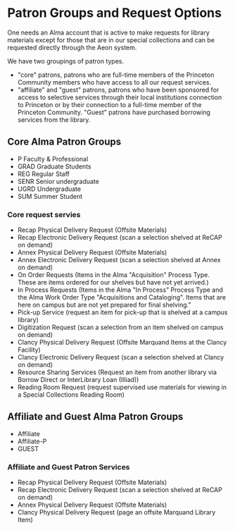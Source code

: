 # Patron Groups and Request Options

One needs an Alma account that is active to make requests for library materials except for those that are in our special collections and can be requested directly through the Aeon system. 

We have two groupings of patron types. 

* "core" patrons, patrons who are full-time members of the Princeton Community members who have access to all our request services. 
* "affiliate" and "guest" patrons, patrons who have been sponsored for access to selective services through their local institutions connection to Princeton or by their connection to a full-time member of the Princeton Community. "Guest" patrons have purchased borrowing services from the library.

## Core Alma Patron Groups

* P Faculty & Professional
* GRAD Graduate Students
* REG Regular Staff
* SENR Senior undergraduate
* UGRD Undergraduate
* SUM Summer Student

### Core request servies

* Recap Physical Delivery Request (Offsite Materials)
* Recap Electronic Delivery Request (scan a selection shelved at ReCAP on demand)
* Annex Physical Delivery Request (Offsite Materials)
* Annex Electronic Delivery Request (scan a selection shelved at Annex on demand)
* On Order Requests (Items in the Alma "Acquisition" Process Type. These are items ordered for our shelves but have not yet arrived.)
* In Process Requests (Items in the Alma "In Process" Process Type and the Alma Work Order Type "Acquisitions and Cataloging". Items that are here on campus but are not yet prepared for final shelving."
* Pick-up Service (request an item for pick-up that is shelved at a campus library)
* Digitization Request (scan a selection from an item shelved on campus on demand)
* Clancy Physical Delivery Request (Offsite Marquand Items at the Clancy Facility)
* Clancy Electronic Delivery Request (scan a selection shelved at Clancy on demand)
* Resource Sharing Services (Request an item from another library via Borrow Direct or InterLibrary Loan (Illiad))
* Reading Room Request (request supervised use materials for viewing in a Special Collections Reading Room)

## Affiliate and Guest Alma Patron Groups

* Affiliate
* Affiliate-P 
* GUEST

### Affiliate and Guest Patron Services 

* Recap Physical Delivery Request (Offsite Materials)
* Recap Electronic Delivery Request (scan a selection shelved at ReCAP on demand)
* Annex Physical Delivery Request (Offsite Materials)
* Clancy Physical Delivery Request (page an offsite Marquand Library Item)
